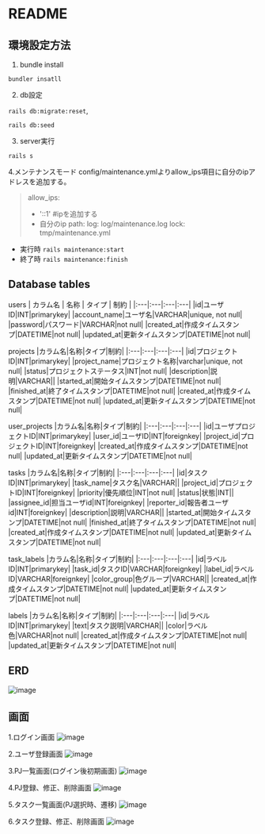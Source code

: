 # README

## 環境設定方法
1. bundle install

`bundler insatll`

2. db設定

`rails db:migrate:reset`,

`rails db:seed`

3. server実行

`rails s`

4.メンテナンスモード
config/maintenance.ymlよりallow_ips項目に自分のipアドレスを追加する。
> allow_ips:
> - '::1' #ipを追加する
> - 自分のip
>path:
>  log: log/maintenance.log
>  lock: tmp/maintenance.yml
- 実行時
`rails maintenance:start`
- 終了時
`rails maintenance:finish`

## Database tables

users
| カラム名 | 名称 | タイプ | 制約 |
|:---|:---|:---|:---|
|id|ユーザID|INT|primarykey|
|account_name|ユーザ名|VARCHAR|unique, not null|
|password|パスワード|VARCHAR|not null|
|created_at|作成タイムスタンプ|DATETIME|not null|
|updated_at|更新タイムスタンプ|DATETIME|not null|

projects
|カラム名|名称|タイプ|制約|
|:---|:---|:---|:---|
|id|プロジェクトID|INT|primarykey|
|project_name|プロジェクト名称|varchar|unique, not null|
|status|プロジェクトステータス|INT|not null|
|description|説明|VARCHAR||
|started_at|開始タイムスタンプ|DATETIME|not null|
|finished_at|終了タイムスタンプ|DATETIME|not null|
|created_at|作成タイムスタンプ|DATETIME|not null|
|updated_at|更新タイムスタンプ|DATETIME|not null|

user_projects
|カラム名|名称|タイプ|制約|
|:---|:---|:---|:---|
|id|ユーザプロジェクトID|INT|primarykey|
|user_id|ユーザID|INT|foreignkey|
|project_id|プロジェクトID|INT|foreignkey|
|created_at|作成タイムスタンプ|DATETIME|not null|
|updated_at|更新タイムスタンプ|DATETIME|not null|

tasks
|カラム名|名称|タイプ|制約|
|:---|:---|:---|:---|
|id|タスクID|INT|primarykey|
|task_name|タスク名|VARCHAR||
|project_id|プロジェクトID|INT|foreignkey|
|priority|優先順位|INT|not null|
|status|状態|INT||
|assignee_id|担当ユーザid|INT|foreignkey|
|reporter_id|報告者ユーザid|INT|foreignkey|
|description|説明|VARCHAR||
|started_at|開始タイムスタンプ|DATETIME|not null|
|finished_at|終了タイムスタンプ|DATETIME|not null|
|created_at|作成タイムスタンプ|DATETIME|not null|
|updated_at|更新タイムスタンプ|DATETIME|not null|

task_labels
|カラム名|名称|タイプ|制約|
|:---|:---|:---|:---|
|id|ラベルID|INT|primarykey|
|task_id|タスクID|VARCHAR|foreignkey|
|label_id|ラベルID|VARCHAR|foreignkey|
|color_group|色グループ|VARCHAR||
|created_at|作成タイムスタンプ|DATETIME|not null|
|updated_at|更新タイムスタンプ|DATETIME|not null|

labels
|カラム名|名称|タイプ|制約|
|:---|:---|:---|:---|
|id|ラベルID|INT|primarykey|
|text|タスク説明|VARCHAR||
|color|ラベル色|VARCHAR|not null|
|created_at|作成タイムスタンプ|DATETIME|not null|
|updated_at|更新タイムスタンプ|DATETIME|not null|

## ERD
![image](pics/erd.png)

## 画面

1.ログイン画面
![image](pics/login_page.png)

2.ユーザ登録画面
![image](pics/register_page.png)

3.PJ一覧画面(ログイン後初期画面)
![image](pics/pj_page.png)

4.PJ登録、修正、削除画面
![image](pics/pj_modify_page.png)

5.タスク一覧画面(PJ選択時、遷移)
![image](pics/task_page.png)

6.タスク登録、修正、削除画面
![image](pics/task_upload.png)



